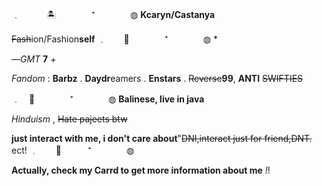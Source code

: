 ﹒　　　🏝️　　　　⁺　　　　◍
       **Kcaryn/Castanya**
       
~~Fash~~ion/Fashion**self**
﹒　　🌊　　　　⁺　　　　◍
*

—*GMT* **7** *+*

*Fandom* : **Barbz** . **Daydr**eamers . **Enstars** . ~~Reverse~~**99**,
**ANTI** ~~SWIFTIES~~

﹒　🏮　　　　⁺　　　　◍
**Balinese, live in java** 


*Hinduism* , ~~Hate pajeets btw~~

**just interact with me, i don't care about**"~~DNI,interact just for friend,DNT.~~ ect!
﹒　　🍨　　　⁺　　　　◍



**Actually, check my Carrd to get more information about me** *!*!
